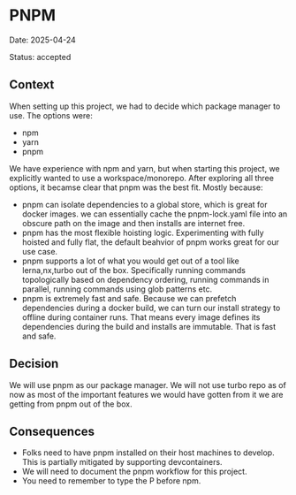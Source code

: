 # PNPM

Date: 2025-04-24

Status: accepted

## Context

When setting up this project, we had to decide which package manager to use. The options were:

- npm
- yarn
- pnpm

We have experience with npm and yarn, but when starting this project, we explicitly wanted to use a workspace/monorepo.
After exploring all three options, it becamse clear that pnpm was the best fit. Mostly because:

- pnpm can isolate dependencies to a global store, which is great for docker images. we can essentially cache the pnpm-lock.yaml file into an obscure path on the image and then installs are internet free.
- pnpm has the most flexible hoisting logic. Experimenting with fully hoisted and fully flat, the default beahvior of pnpm works great for our use case.
- pnpm supports a lot of what you would get out of a tool like lerna,nx,turbo out of the box. Specifically running commands topologically based on dependency ordering, running commands in parallel, running commands using glob patterns etc.
- pnpm is extremely fast and safe. Because we can prefetch dependencies during a docker build, we can turn our install strategy to offline during container runs. That means every image defines its dependencies during the build and installs are immutable. That is fast and safe.

## Decision

We will use pnpm as our package manager. We will not use turbo repo as of now as most of the important features
we would have gotten from it we are getting from pnpm out of the box.

## Consequences

- Folks need to have pnpm installed on their host machines to develop. This is partially mitigated by supporting devcontainers.
- We will need to document the pnpm workflow for this project.
- You need to remember to type the P before npm.

